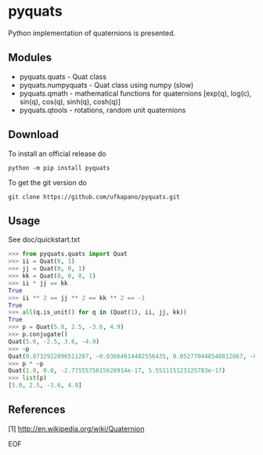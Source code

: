 # pyquats

Python implementation of quaternions is presented. 

## Modules

* pyquats.quats - Quat class
* pyquats.numpyquats - Quat class using numpy (slow)
* pyquats.qmath - mathematical functions for quaternions
[exp(q), log(c), sin(q), cos(q), sinh(q), cosh(q)]
* pyquats.qtools - rotations, random unit quaternions

## Download

To install an official release do

    python -m pip install pyquats

To get the git version do

    git clone https://github.com/ufkapano/pyquats.git

## Usage

See doc/quickstart.txt

~~~python
>>> from pyquats.quats import Quat
>>> ii = Quat(0, 1)
>>> jj = Quat(0, 0, 1)
>>> kk = Quat(0, 0, 0, 1)
>>> ii * jj == kk
True
>>> ii ** 2 == jj ** 2 == kk ** 2 == -1
True
>>> all(q.is_unit() for q in (Quat(1), ii, jj, kk))
True
>>> p = Quat(5.0, 2.5, -3.6, 4.9)
>>> p.conjugate()
Quat(5.0, -2.5, 3.6, -4.9)
>>> ~p
Quat(0.0732922896511287, -0.03664614482556435, 0.052770448548812667, -0.07182644385810613)
>>> p * ~p
Quat(1.0, 0.0, -2.7755575615628914e-17, 5.551115123125783e-17)
>>> list(p)
[5.0, 2.5, -3.6, 4.9]
~~~

## References

[1] http://en.wikipedia.org/wiki/Quaternion

EOF
